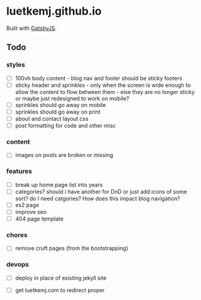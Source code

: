 # luetkemj.github.io

Built with [GatsbyJS](https://www.gatsbyjs.org/).

## Todo

### styles

- [ ] 100vh body content - blog nav and footer should be sticky footers
- [ ] sticky header and sprinkles - only when the screen is wide enough to allow the content to flow between them - else they are no longer sticky or maybe just redesigned to work on mobile?
- [ ] sprinkles should go away on mobile
- [ ] sprinkles should go away on print
- [ ] about and contact layout css
- [ ] post formatting for code and other misc

### content

- [ ] images on posts are broken or missing

### features

- [ ] break up home page list into years
- [ ] categories? should i have another for DnD or just add icons of some sort? do I need catgories? How does this impact blog navigation?
- [ ] es2 page
- [ ] improve seo
- [ ] 404 page template

### chores

- [ ] remove cruft pages (from the bootstrapping)

### devops

- [ ] deploy in place of existing jekyll site
- [ ] get luetkemj.com to redirect proper

